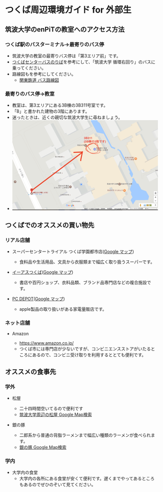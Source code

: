 # つくば周辺環境ガイド for 外部生

## 筑波大学のenPiTの教室へのアクセス方法

### つくば駅のバスターミナル→最寄りのバス停

- 筑波大学の教室の最寄りバス停は「第3エリア前」です。
- [つくばセンターバスのりば](http://kantetsu.jorudan.biz/?p=d&m=a&b1=%E3%81%A4%E3%81%8F%E3%81%B0%E3%82%BB%E3%83%B3%E3%82%BF%E3%83%BC&v=)を参考にして、「筑波大学 循環右回り」のバスに乗ってください。
- 路線図もを参考にしてください。
  - [関東鉄道 バス路線図](http://www.tsukuba.ac.jp/access/pdf/131029campusbus_route.pdf)

### 最寄りのバス停→教室

- 教室は、第3エリアにある3B棟の3B311号室です。
- 「B」と書かれた建物の3階にあります。
- 迷ったときは、近くの親切な筑波大学生に尋ねましょう。
- ![バス停から教室までの適当な地図](https://github.com/gitpractice-enpit/tsukubaguide_3/blob/update-access-info/google-map-of-3rd-area.png)

## つくばでのオススメの買い物先

### リアル店舗

- スーパーセンタートライアル つくば学園都市店([Google マップ](https://www.google.co.jp/maps/place/%E3%82%B9%E3%83%BC%E3%83%91%E3%83%BC%E3%82%BB%E3%83%B3%E3%82%BF%E3%83%BC%E3%83%88%E3%83%A9%E3%82%A4%E3%82%A2%E3%83%AB+%E3%81%A4%E3%81%8F%E3%81%B0%E5%AD%A6%E5%9C%92%E9%83%BD%E5%B8%82%E5%BA%97/@36.0959427,140.0869554,15z/data=!4m5!3m4!1s0x0:0xd37db2ffd80f20a3!8m2!3d36.0959427!4d140.0869554))

  - 食料品や生活用品、文具から衣服類まで幅広く取り扱うスーパーです。

- [イーアスつくば](http://tsukuba.iias.jp/)([Google マップ](https://www.google.co.jp/maps/place/iias+%E3%81%A4%E3%81%8F%E3%81%B0/@36.0863829,140.0839801,15z/data=!4m5!3m4!1s0x0:0xb869f558b2481e62!8m2!3d36.0863829!4d140.0839801))

  - 書店や百円ショップ、衣料品類、ブランド品専門店などの複合施設です。

- [PC DEPOT](http://www.pcdepot.co.jp/shop/info/01071.html)([Google マップ](https://www.google.co.jp/maps/place/%E3%83%94%E3%83%BC%E3%82%B7%E3%83%BC%E3%83%87%E3%83%9D+(PC+DEPOT)%E3%81%A4%E3%81%8F%E3%81%B0%E7%A0%94%E7%A9%B6%E5%AD%A6%E5%9C%92%E5%BA%97/@36.076312,140.085944,15z/data=!4m2!3m1!1s0x0:0x901a7adac52379b7?sa=X&ved=0ahUKEwjK8KbVmPbTAhVEJJQKHU08AJoQ_BIIejAK))

  - apple製品の取り扱いがある家電量販店です。

### ネット店舗

  - Amazon

    - https://www.amazon.co.jp/
    - つくば市には専門店が少ないですが、コンビニエンスストアがいたるところにあるので、コンビニ受け取りを利用するととても便利です。


## オススメの食事先  

### 学外
  - 松屋  
    - 二十四時間空いてるので便利です
    - [筑波大学周辺の松屋 Google Map検索](https://www.google.co.jp/maps/search/%E3%81%A4%E3%81%8F%E3%81%B0+%E6%9D%BE%E5%B1%8B/@36.1055269,140.0935157,13.98z)

  - 銀の豚
    - 二郎系から普通の背脂ラーメンまで幅広い種類のラーメンが食べられます。
    - [銀の豚 Google Map検索](https://www.google.co.jp/maps/place/%E9%8A%80%E3%81%AE%E8%B1%9A/@36.1089124,140.1058451,17z/data=!3m1!4b1!4m5!3m4!1s0x60220c05ae180b1d:0x87effae3c5ea091f!8m2!3d36.1089081!4d140.1080338)
  
  

### 学内
  - 大学内の食堂
    - 大学内の各所にある食堂が安くて便利です。遅くまでやってあるところもあるのでぜひのぞいて見てください。